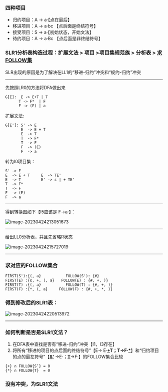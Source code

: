 ### 四种项目

- 归约项目：A -> a·【点在最后】
- 移进项目：A -> a·bc 【点后面是终结符号】
- 接受项目：S -> a·【初始状态，开始文法】       
- 待约项目：A -> a·Bc 【点后面是非终结符号】

### SLR1分析表构造过程：扩展文法 > 项目 >项目集规范族 > 分析表  > <u>求FOLLOW集</u> 

SLR出现的原因是为了解决在LL1的“移进-归约”冲突和“规约-归约”冲突 

-------

先按照LR0的方法将DFA做出来

 ~~~
G[E]:  E -> E+T | T
       T -> F*  | F
       F -> (E) | a
 ~~~

扩展文法:

~~~
G[E']: S' -> E
	   E  -> E + T
	   E  -> T
	   T  -> F*
	   T  -> F
	   F  -> (E)
	   F  -> a
~~~

转为I0项目集：

~~~
S' -> E
E  -> E + T		E  -> TE'
E  -> T			E' -> ε | + TE'
T  -> F*
T  -> F
F  -> (E)
F  -> a
~~~

-----

得到转换图如下【I5应该是 F->a·】：

![image-20230424213051673](.\img\image-20230424213051673.png)



----

给出LL0分析表，并且先省略R状态

![image-20230424215727019](.\img\image-20230424215727019.png)

---


### 求对应的FOLLOW集合

~~~
FIRST(S'):{(, a}		   FOLLOW(S'): {#}
FIRST(E) :{ε, +, (, a}	 FOLLOW(E) : {#, +, )}
FIRST(T) :{(, a}		   FOLLOW(T) : {#, +, )}
FIRST(F) :{*, (, a}	  	FOLLOW(F) : {#, +, *, )}
~~~

### 得到修改后的SLR1表：

![image-20230424220513972](.\img\image-20230424220513972.png)

-------

### 如何判断是否是SLR1文法？

1. 在DFA表中查找是否有“移进-归约”冲突【I1，I3存在】
2. 将所有“移进的项目的点后面的终结符号”【E-> E·**<u>+</u>**T；T->F·**<u>*</u>**】和“归约项目的点的最左符号”【**<u>S‘</u>** ->E·；**<u>T</u>**->F·】的FOLLOW集合比较

~~~
{+} ∩ FOLLOW{S’} = 0
{*} ∩ FOLLOW{T}  = 0
~~~

### 没有冲突，为SLR1文法

